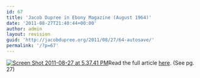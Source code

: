 ```yaml
---
id: 67
title: 'Jacob Dupree in Ebony Magazine (August 1964)'
date: '2011-08-27T21:40:44+00:00'
author: admin
layout: revision
guid: 'http://jacobdupree.org/2011/08/27/64-autosave/'
permalink: '/?p=67'
---
```


[![](http://jacobdupree.org/wp-content/uploads/2011/08/Screen-Shot-2011-08-27-at-5.37.41-PM.png "Screen Shot 2011-08-27 at 5.37.41 PM")](http://jacobdupree.org/wp-content/uploads/2011/08/Screen-Shot-2011-08-27-at-5.37.41-PM.png)Read the full article [here](http://books.google.com/books?id=pMY-b0sleEEC&lpg=PA1&pg=PA27#v=onepage&q&f=true). (See pg. 27)